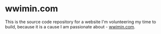 # wwimin.com
This is the source code repository for a website I'm volunteering my time to build, because it is a cause I am passionate about - [wwimin.com](http://wwimin.com).
